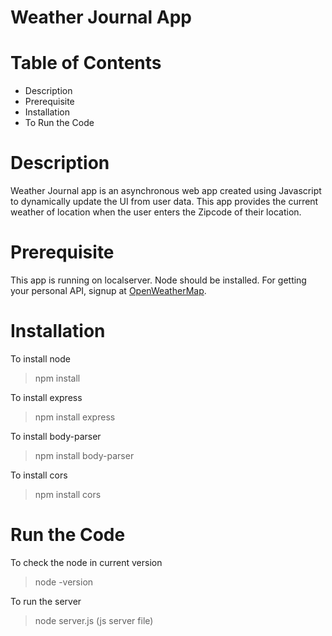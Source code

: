 # Weather Journal App
# Table of Contents
 * Description
 * Prerequisite
 * Installation
 * To Run the Code
# Description
Weather Journal app is an asynchronous web app created using Javascript to dynamically update the UI from user data.
This app provides the current weather of location when the user enters the Zipcode of their location.
# Prerequisite
This app is running on localserver.
Node should be installed. For getting your personal API, signup at [OpenWeatherMap](https://openweathermap.org/api).
# Installation
To install node
> npm install

To install express
> npm install express

To install body-parser
> npm install body-parser

To install cors
> npm install cors
# Run the Code
To check the node in current version
> node -version

To run the server
> node server.js (js server file)
